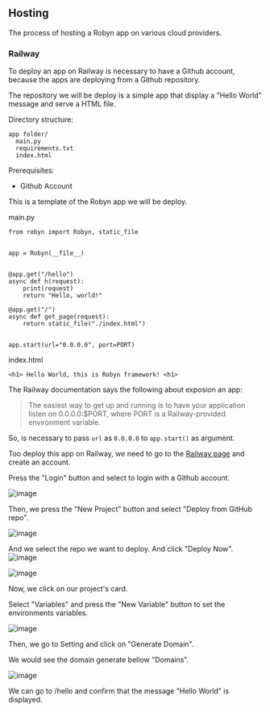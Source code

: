 ## Hosting

The process of hosting a Robyn app on various cloud providers.


### Railway

To deploy an app on Railway is necessary to have a Github account, because the apps are deploying from a Github repository. 

The repository we will be deploy is a simple app that display a "Hello World" message and serve a HTML file.

Directory structure:

```
app folder/
  main.py
  requirements.txt
  index.html

```

Prerequisites:

- Github Account

This is a template of the Robyn app we will be deploy.

main.py
```
from robyn import Robyn, static_file


app = Robyn(__file__)


@app.get("/hello")
async def h(request):
    print(request)
    return "Hello, world!"

@app.get("/")
async def get_page(request):
    return static_file("./index.html")


app.start(url="0.0.0.0", port=PORT)    

```

index.html

```
<h1> Hello World, this is Robyn framework! <h1>

```


The Railway documentation says the following about exposion an app:

> The easiest way to get up and running is to have your application listen on 0.0.0.0:$PORT, where PORT is a Railway-provided environment variable. 

So, is necessary to pass `url` as `0.0.0.0` to `app.start()` as argument. 

Too deploy this app on Railway, we need to go to the [Railway page](https://railway.app/) and create an account.

Press the "Login" button and select to login with a Github account.

![image](https://user-images.githubusercontent.com/70811425/202867604-10a09f87-ecb9-4a42-ae90-1359223049bc.png)

Then, we press the "New Project" button and select "Deploy from GitHub repo".

![image](https://user-images.githubusercontent.com/70811425/202870632-4d3f46dc-1aa9-4603-9b0f-344ed87ec9d0.png)

And we select the repo we want to deploy. And click "Deploy Now".
![image](https://user-images.githubusercontent.com/70811425/202870837-16884fef-8900-4ab3-9794-0fb53c3ffd2e.png)

![image](https://user-images.githubusercontent.com/70811425/202871003-f79a1cef-9a5f-4166-be4f-527c60ec6c79.png)

Now, we click on our project's card.

Select "Variables" and press the "New Variable" button to set the environments variables.

![image](https://user-images.githubusercontent.com/70811425/202870681-5c069475-a5d1-4069-8582-c5b549d27aad.png)

Then, we go to Setting and click on "Generate Domain".

We would see the domain generate bellow "Domains".

![image](https://user-images.githubusercontent.com/70811425/202870735-6b955752-c5a6-48d5-acbc-1a4ea6fd7574.png)


We can go to <domain>/hello and confirm that the message "Hello World" is displayed.  
